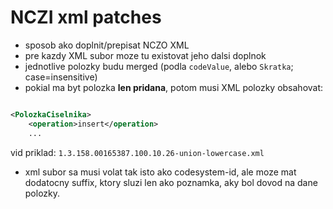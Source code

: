 # NCZI xml patches

- sposob ako doplnit/prepisat NCZO XML
- pre kazdy XML subor moze tu existovat jeho dalsi doplnok
- jednotlive polozky budu merged (podla `codeValue`, alebo `Skratka`; case=insensitive)
- pokial ma byt polozka **len pridana**, potom musi XML polozky obsahovat:

```xml

<PolozkaCiselnika>
    <operation>insert</operation>
    ...
```

vid priklad: `1.3.158.00165387.100.10.26-union-lowercase.xml`

- xml subor sa musi volat tak isto ako codesystem-id, ale moze mat dodatocny suffix, ktory sluzi len ako
  poznamka, aky bol dovod na dane polozky.
